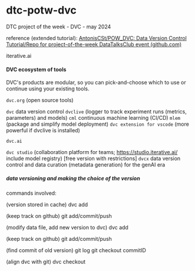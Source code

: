 # dtc-potw-dvc

DTC project of the week - DVC - may 2024

reference (extended tutorial): [AntonisCSt/POW_DVC: Data Version Control Tutorial/Repo for project-of-the-week DataTalksClub event (github.com)](https://github.com/AntonisCSt/POW_DVC/tree/main)

iterative.ai

#### DVC ecosystem of tools

DVC's products are modular, so you can pick-and-choose which to use or continue using your existing tools.

`dvc.org` (open source tools)

`dvc` data version control
`dvclive` (logger to track experiment runs (metrics, parameters) and models)
`cml` continuous machine learning (CI/CD)
`mlem` (package and simplify model deployment)
`dvc extension for vscode` (more powerful if dvclive is installed)

`dvc.ai`

`dvc studio` (collaboration platform for teams; https://studio.iterative.ai/
include model registry) [free version with restrictions]
`dvcx` data version control and data curation (metadata generation) for the genAI era

##### data versioning and making the choice of the version


commands involved:

(version stored in cache)
dvc add

(keep track on github)
git add/commit/push

(modify data file, add new version to dvc)
dvc add

(keep track on github)
git add/commit/push

(find commit of old version)
git log
git checkout commitID

(align dvc with git)
dvc checkout

<br>
<br>
